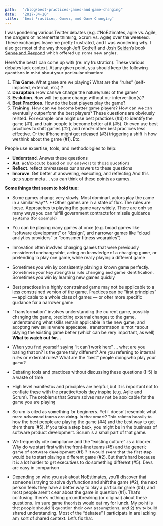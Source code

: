 ```yaml
---
path:	"/blog/best-practices-games-and-game-changing"
date:	"2017-04-10"
title:	"Best Practices, Games, and Game Changing"
---
```


I was pondering various Twitter debates (e.g. #NoEstimates, agile vs. Agile, the dangers of incremental thinking, Scrum vs. Agile) over the weekend. These exchanges leave me pretty frustrated, and I was wondering why. I also got most of the way through [Jeff Gothelf](https://medium.com/u/94a2a063be85) and [Josh Seiden](https://medium.com/u/7f786c230ca9)’s book [Sense and Respond](https://www.amazon.com/dp/B01HLN0QGQ/ref=dp-kindle-redirect?_encoding=UTF8&btkr=1) which offered up some new angles.

Here’s the best I can come up with (re: my frustration). These various debates lack context. At any given point, you should keep the following questions in mind about your particular situation:

1. **The Game**. What game are we playing? What are the “rules” (self-imposed, external, etc.) ?
2. **Disruption**. How can we change the nature/rules of the game?
3. **Evolution**. How will the game change without our intervention(s)?
4. **Best Practices**. How do the best players play the game?
5. **Training**. How can we become better game players? How can we can eventually outperform the best players?
These questions are obviously related. For example, one might use best practices (#4) to identify the game (#1), and train people to become better at it (#5). Or even use best practices to shift games (#2), and render other best practices less effective. Or the iPhone might get released (#3) triggering a shift in how we think about the game (#1). Etc.

People use expertise, tools, and methodologies to help:

* **Understand**. Answer these questions
* **Act**. act/execute based on our answers to these questions
* **Reflect**. reflect on/reassess our answers to these questions
* **Improve**. Get better at answering, executing, and reflecting
And this gets super meta … you can think of these points as games.

**Some things that seem to hold true:**

* Some games change very slowly. Most dominant actors play the game in a similar way**. **Other games are in a state of flux. The rules are loose. Approaches to playing the game vary widely. There are only so many ways you can fulfill government contracts for missile guidance systems (for example)
* You can be playing many games at once (e.g. broad games like “software development” or “design”, and narrower games like “cloud analytics providers” or “consumer fitness wearables”)
* Innovation often involves changing games that were previously considered unchangeable, acting on knowledge of a changing game, or pretending to play one game, while really playing a different game
* Sometimes you win by consistently playing a known game perfectly. Sometimes your key strength is rule changing and game identification. Sometimes you win by learning new games quickly
* Best practices in a highly constrained game may not be applicable to a less constrained version of the game. Practices can be “first principles” — applicable to a whole class of games — or offer more specific guidance for a narrower game
* “Transformation” involves understanding the current game, possibly changing the game, predicting external changes to the game, understanding what skills remain applicable in the new game, and adopting new skills where applicable. Transformation is *not *about playing the existing game better (which can be very important, as well)
**What to watch out for…**

* When you find yourself saying “it can’t work here” … what are you basing that on? Is the game truly different? Are you referring to internal rules or external rules? What are the “best” people doing who play your game?
* Debating tools and practices without discussing these questions (1–5) is a waste of time
* High level manifestos and principles are helpful, but it is important not to conflate these with the practice/tools they inspire (e.g. Agile and Scrum). The problems that Scrum solves may not be applicable for the game you are playing
* Scrum is cited as something for beginners. Yet it doesn’t resemble what more advanced teams are doing. Is that smart? This relates heavily to how the best people are playing the game (#4) and the best way to get them there (#5). If you take a step back, you might be in the business of software product development. Scrum is a small part of that game.
* We frequently cite compliance and the “existing culture” as a blocker. Why do we start first with the front-line teams (#5) and the generic game of software development (#1) ? It would seem that the first step would be to start playing a different game (#2). But that’s hard because it is a lot harder to get executives to do something different (#5). Devs are easy in comparison
* Depending on who you ask about NoEstimates, you’ll discover that someone is trying to solve dysfunction and shift the game (#2), the next person feels they have a better way to play a particular game (#4), and most people aren’t clear about the game in question (#1). That’s confusing
There’s nothing groundbreaking (or original) about these questions. I’m sure game theorists would eat my for lunch. My point is that people should 1) question their own assumptions, and 2) try to build shared understanding. Most of the “debates” I participate in are lacking any sort of shared context. Let’s fix that.

